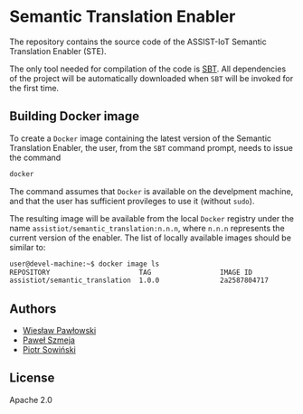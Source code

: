 # Semantic Translation Enabler
The repository contains the source code of the ASSIST-IoT Semantic Translation Enabler (STE).

The only tool needed for compilation of the code is [SBT](http://www.scala-sbt.org/). All dependencies of the project will be automatically downloaded when `SBT` will be invoked for the first time.

## Building Docker image
To create a `Docker` image containing the latest version of the Semantic Translation Enabler, the user, from the `SBT` command prompt, needs to issue the command

```bash
docker
```

The command assumes that `Docker` is available on the develpment machine, and that the user has sufficient provileges to use it (without `sudo`).

The resulting image will be available from the local `Docker` registry under the name `assistiot/semantic_translation:n.n.n`, where `n.n.n` represents the current version of the enabler. 
The list of locally available images should be similar to:

```bash
user@devel-machine:~$ docker image ls
REPOSITORY                      TAG                 IMAGE ID            CREATED             SIZE
assistiot/semantic_translation  1.0.0               2a2587804717        1 minute ago        295MB
```
## Authors

- [Wiesław Pawłowski](wieslaw.pawlowski@ibspan.waw.pl)
- [Paweł Szmeja](pawel.szmeja@ibspan.waw.pl)
- [Piotr Sowiński](piotr.sowinski@ibspan.waw.pl)

## License

Apache 2.0